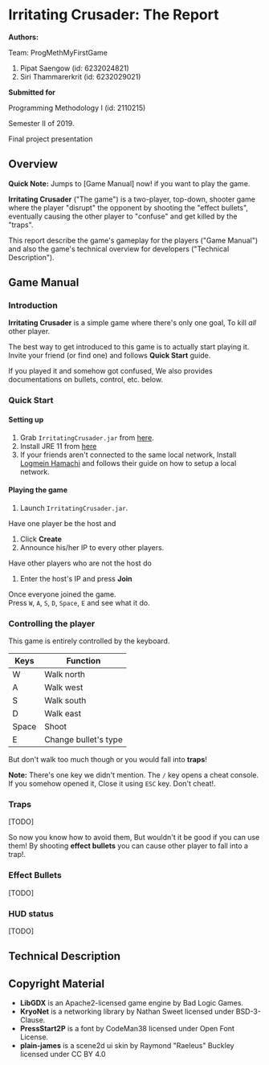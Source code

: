 Irritating Crusader: The Report
====================

**Authors:**

Team: ProgMethMyFirstGame

1. Pipat Saengow (id: 6232024821)
2. Siri Thammarerkrit (id: 6232029021)

**Submitted for**

Programming Methodology I (id: 2110215) 

Semester II of 2019.

Final project presentation


Overview
--------------------

**Quick Note:** Jumps to [Game Manual] now! if you want to play the game.

**Irritating Crusader** ("The game") is a two-player, top-down, shooter game where
the player "disrupt" the opponent by shooting the "effect bullets", eventually
causing the other player to "confuse" and get killed by the "traps".

This report describe the game's gameplay for the players ("Game Manual")
and also the game's technical overview for developers ("Technical Description").


Game Manual
--------------------

### Introduction

**Irritating Crusader** is a simple game where there's only one goal, To kill *all* other player.

The best way to get introduced to this game is to actually start playing it.
Invite your friend (or find one) and follows **Quick Start** guide.

If you played it and somehow got confused, We also provides documentations on bullets, control, etc. below.


### Quick Start

#### Setting up

1. Grab `IrritatingCrusader.jar` from [here](todo).
2. Install JRE 11 from [here](https://www.oracle.com/java/technologies/javase/jdk11-archive-downloads.html)
3. If your friends aren't connected to the same local network, Install [Logmein Hamachi](https://www.vpn.net/) and follows
their guide on how to setup a local network.

#### Playing the game

1. Launch `IrritatingCrusader.jar`.

Have one player be the host and

1. Click **Create**
2. Announce his/her IP to every other players.

Have other players who are not the host do

1. Enter the host's IP and press **Join**

Once everyone joined the game.  
Press `W`, `A`, `S`, `D`, `Space`, `E` and see what it do.

### Controlling the player

This game is entirely controlled by the keyboard.

| Keys | Function |
|------|----------|
| W    | Walk north |
| A    | Walk west |
| S    | Walk south |
| D    | Walk east |
| Space | Shoot |
| E | Change bullet's type |

But don't walk too much though or you would fall into **traps**!

**Note:** There's one key we didn't mention. The `/` key opens a cheat console. If you somehow opened it, Close it using
`ESC` key. Don't cheat!.

### Traps

[TODO]

So now you know how to avoid them, But wouldn't it be good if you can use them! By shooting **effect bullets** you
can cause other player to fall into a trap!.


### Effect Bullets

[TODO]

### HUD status

[TODO]


Technical Description
--------------------


Copyright Material
--------------------

- **LibGDX** is an Apache2-licensed game engine by Bad Logic Games.
- **KryoNet** is a networking library by Nathan Sweet licensed under BSD-3-Clause.
- **PressStart2P** is a font by CodeMan38 licensed under Open Font License.
- **plain-james** is a scene2d ui skin by Raymond "Raeleus" Buckley licensed under CC BY 4.0

